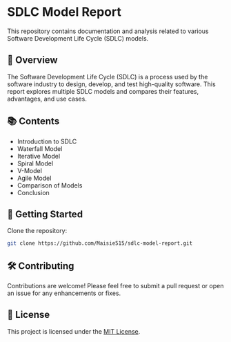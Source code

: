 # SDLC Model Report

This repository contains documentation and analysis related to various Software Development Life Cycle (SDLC) models.

## 📌 Overview

The Software Development Life Cycle (SDLC) is a process used by the software industry to design, develop, and test high-quality software. This report explores multiple SDLC models and compares their features, advantages, and use cases.

## 📚 Contents

- Introduction to SDLC
- Waterfall Model
- Iterative Model
- Spiral Model
- V-Model
- Agile Model
- Comparison of Models
- Conclusion

## 🚀 Getting Started

Clone the repository:

```bash
git clone https://github.com/Maisie515/sdlc-model-report.git
```

## 🛠️ Contributing

Contributions are welcome! Please feel free to submit a pull request or open an issue for any enhancements or fixes.

## 📄 License

This project is licensed under the [MIT License](LICENSE).
